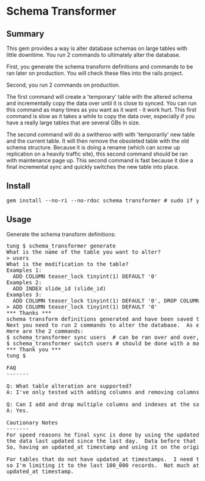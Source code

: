 Schema Transformer
=======

Summary
-------
This gem provides a way is alter database schemas on large tables with little downtime.  You run 2 commands to ultimately alter the database.  

First, you generate the schema transform definitions and commands to be ran later on production.  You will check these files into the rails project.

Second, you run 2 commands on production.

The first command will create a 'temporary' table with the altered schema and incrementally copy the data over until it is close to synced.  You can run this command as many times as you want as it want - it work hurt.  This first command is slow as it takes a while to copy the data over, especially if you have a really large tables that are several GBs in size.

The second command will do a switheroo with with 'temporarily' new table and the current table.  It will then remove the obsoleted table with the old schema structure.  Because it is doing a rename (which can screw up replication on a heavily traffic site), this second command should be ran with maintenance page up.  This second command is fast because it doe a final incremental sync and quickly switches the new table into place.

Install
-------

<pre>
gem install --no-ri --no-rdoc schema_transformer # sudo if you need to
</pre>

Usage
-------

Generate the schema transform definitions:

<pre>
tung $ schema_transformer generate
What is the name of the table you want to alter?
> users
What is the modification to the table?
Examples 1: 
  ADD COLUMN teaser_lock tinyint(1) DEFAULT '0'
Examples 2: 
  ADD INDEX slide_id (slide_id)
Examples 3: 
  ADD COLUMN teaser_lock tinyint(1) DEFAULT '0', DROP COLUMN name
> ADD COLUMN teaser_lock tinyint(1) DEFAULT '0'
*** Thanks ***
schema transform definitions generated and have been saved to: config/schema_transformations/users.json
Next you need to run 2 commands to alter the database.  As explained in the README, the first can be ran with the site still up.  The second command should be done with a maintenance page up.
Here are the 2 commands:
$ schema_transformer sync users  # can be ran over and over, it will just keep syncing the data
$ schema_transformer switch users # should be done with a maintenance page up
*** Thank you ***
tung $ 

FAQ
-------

Q: What table alteration are supported?  
A: I've only tested with adding columns and removing columns.

Q: Can I add and drop multiple columns and indexes at the same time?
A: Yes.

Cautionary Notes
-------
For speed reasons he final sync is done by using the updated_at timestamp if available and syncing 
the data last updated since the last day.  Data before that will not get synced in the final sync.
So, having an updated_at timestamp and using it on the original table is very important.

For tables that do not have updated_at timestamps.  I need to still limit the size of the final update
so I'm limiting it to the last 100_000 records.  Not much at all, so it is very important to have that 
updated_at timestamp.
